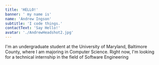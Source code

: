 ```yaml
---
title: 'HELLO!'
banner: ' my name is'
name: 'Andrew Ingson'
subtitle: 'I code things.'
contactText: 'Say Hello!'
avatar: './AndrewHeadshot2.jpg'
---
```


I'm an undergraduate student at the University of Maryland, Baltimore County, where I am majoring in Computer Science. Right now, I'm looking for a technical internship in the field of Software Engineering
